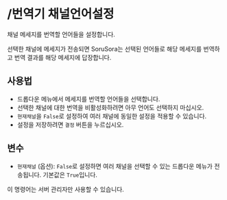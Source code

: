 # /번역기 채널언어설정

채널 메세지를 번역할 언어들을 설정합니다.

선택한 채널에 메세지가 전송되면 SoruSora는 선택된 언어들로 해당 메세지를 번역하고 번역 결과를 해당 메세지에 답장합니다.

## 사용법

* 드롭다운 메뉴에서 메세지를 번역할 언어들을 선택합니다.
* 선택한 채널에 대한 번역을 비활성화하려면 아무 언어도 선택하지 마십시오.
* `현재채널`을 `False`로 설정하여 여러 채널에 동일한 설정을 적용할 수 있습니다.
* 설정을 저장하려면 `결정` 버튼을 누르십시오.

## 변수

* `현재채널` (옵션): `False`로 설정하면 여러 채널을 선택할 수 있는 드롭다운 메뉴가 전송됩니다. 기본값은 `True`입니다.

이 명령어는 서버 관리자만 사용할 수 있습니다.
